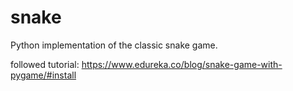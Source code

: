 # snake
Python implementation of the classic snake game.

followed tutorial: https://www.edureka.co/blog/snake-game-with-pygame/#install 
